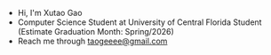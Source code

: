 - Hi, I'm Xutao Gao
- Computer Science Student at University of Central Florida Student (Estimate Graduation Month: Spring/2026)
- Reach me through taogeeee@gmail.com

<!---
XutaoG/XutaoG is a ✨ special ✨ repository because its `README.md` (this file) appears on your GitHub profile.
You can click the Preview link to take a look at your changes.
--->
